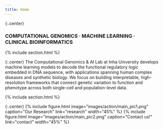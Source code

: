 ```yaml
---
title: Home
---
```


{:.center}
### COMPUTATIONAL GENOMICS · MACHINE LEARNING · CLINICAL BIOINFORMATICS

{% include section.html %}

{:.center}
The Computational Genomics & AI Lab at Inha University develops machine learning models to decode the functional regulatory logic embedded in DNA sequence, with applications spanning human complex diseases and synthetic biology. We focus on building interpretable, high-resolution frameworks that connect genetic variation to function and phenotype across both single-cell and population-level data.

{% include section.html %}

{:.center}
{% include figure.html image="images/action/main_pic1.png" caption="Our Research" link="research" width="45%" %}
{% include figure.html image="images/action/main_pic2.png" caption="Contact us!" link="contact" width="45%" %}
